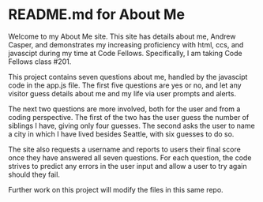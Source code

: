 # README.md for About Me

Welcome to my About Me site. This site has details about me, Andrew Casper, and demonstrates my increasing proficiency with html, ccs, and javascipt during my time at Code Fellows. Specifically, I am taking Code Fellows class #201.

This project contains seven questions about me, handled by the javascipt code in the app.js file. The first five questions are yes or no, and let any visitor guess details about me and my life via user prompts and alerts.

The next two questions are more involved, both for the user and from a coding perspective. The first of the two has the user guess the number of siblings I have, giving only four guesses. The second asks the user to name a city in which I have lived besides Seattle, with six guesses to do so.

The site also requests a username and reports to users their final score once they have answered all seven questions. For each question, the code strives to predict any errors in the user input and allow a user to try again should they fail.

Further work on this project will modify the files in this same repo.


